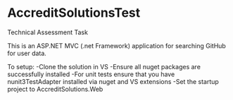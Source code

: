 # AccreditSolutionsTest
Technical Assessment Task

This is an ASP.NET MVC (.net Framework) application for searching GitHub for user data. 

To setup:
  -Clone the solution in VS
  -Ensure all nuget packages are successfully installed
  -For unit tests ensure that you have nunit3TestAdapter installed via nuget and VS extensions
  -Set the startup project to AccreditSolutions.Web
  
  

